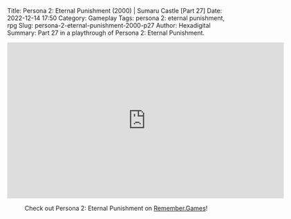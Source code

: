 Title: Persona 2: Eternal Punishment (2000) | Sumaru Castle [Part 27]
Date: 2022-12-14 17:50
Category: Gameplay
Tags: persona 2: eternal punishment,  rpg
Slug: persona-2-eternal-punishment-2000-p27
Author: Hexadigital
Summary: Part 27 in a playthrough of Persona 2: Eternal Punishment.

<center><iframe src="https://www.youtube.com/embed/F-7QNEY-ad8?feature=oembed" allow="accelerometer; autoplay; encrypted-media; gyroscope; picture-in-picture" width="640" height="360" frameborder="0"></iframe>

Check out Persona 2: Eternal Punishment on [Remember.Games](https://remember.games/game/4628/persona-2-eternal-punishment/)!</center>